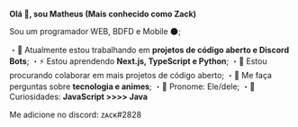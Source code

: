 **Olá 👋, sou Matheus (Mais conhecido como Zack)**

Sou um programador WEB, BDFD e Mobile 🌑;

・🌙 Atualmente estou trabalhando em **projetos de código aberto e Discord Bots**;
・⚡ Estou aprendendo **Next.js, TypeScript e Python**;
・🍚 Estou procurando colaborar em mais projetos de código aberto;
・🍥 Me faça perguntas sobre **tecnologia e animes**;
・🍒 Pronome: Ele/dele;
・🍣 Curiosidades: **JavaScript >>>> Java**

Me adicione no discord: ᴢᴀᴄᴋ#2828
